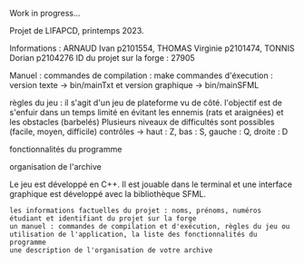 Work in progress...

Projet de LIFAPCD, printemps 2023.

Informations : ARNAUD Ivan p2101554, THOMAS Virginie p2101474, TONNIS Dorian p2104276
ID du projet sur la forge : 27905

Manuel :
commandes de compilation : make
commandes d'éxecution : version texte -> bin/mainTxt et version graphique -> bin/mainSFML

règles du jeu : il s'agit d'un jeu de plateforme vu de côté. 
l'objectif est de s'enfuir dans un temps limité en évitant les ennemis (rats et araignées) et les obstacles (barbelés)
Plusieurs niveaux de difficultés sont possibles (facile, moyen, difficile)
contrôles -> haut : Z, bas : S, gauche : Q, droite : D

fonctionnalités du programme

organisation de l'archive


Le jeu est développé en C++. Il est jouable dans le terminal et une interface graphique est développé avec la bibliothèque SFML.


    les informations factuelles du projet : noms, prénoms, numéros étudiant et identifiant du projet sur la forge
    un manuel : commandes de compilation et d'exécution, règles du jeu ou utilisation de l'application, la liste des fonctionnalités du programme
    une description de l'organisation de votre archive

